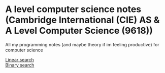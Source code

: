 #  A level computer science notes (Cambridge International (CIE) AS & A Level Computer Science (9618)) 
All my programming notes (and maybe theory if im feeling productive) for computer science

[Linear search](https://github.com/maycra01/comp-sci-notes/blob/main/programming/linear_search.md)<br>
[Binary search](https://github.com/maycra01/comp-sci-notes/blob/main/programming/binary_search.md)
